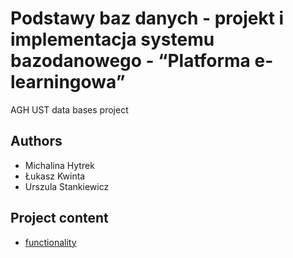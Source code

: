# Podstawy baz danych - projekt i implementacja systemu bazodanowego - “Platforma e-learningowa”

AGH UST data bases project

## Authors

* Michalina Hytrek
* Łukasz Kwinta
* Urszula Stankiewicz

## Project content

* [functionality]()
  